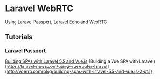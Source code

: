 # Laravel WebRTC
Using Laravel Passport, Laravel Echo and WebRTC

## Tutorials

### Laravel Passport
[Building SPAs with Laravel 5.5 and Vue.js](http://voerro.com/blog/building-spas-with-laravel-5.5-and-vue.js-2-pt.1)
[Building a Vue SPA with Laravel)[https://laravel-news.com/using-vue-router-laravel](http://voerro.com/blog/building-spas-with-laravel-5.5-and-vue.js-2-pt.1)
